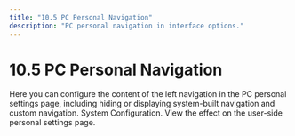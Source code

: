 ```yaml
---
title: "10.5 PC Personal Navigation"
description: "PC personal navigation in interface options."
---
```


# 10.5 PC Personal Navigation

Here you can configure the content of the left navigation in the PC personal settings page, including hiding or displaying system-built navigation and custom navigation. System Configuration. View the effect on the user-side personal settings page. 